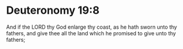 # Deuteronomy 19:8

And if the LORD thy God enlarge thy coast, as he hath sworn unto thy fathers, and give thee all the land which he promised to give unto thy fathers;